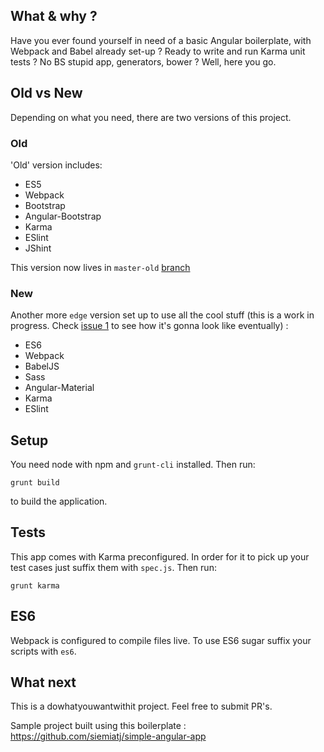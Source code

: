 ## What & why ?
Have you ever found yourself in need of a basic Angular boilerplate, with Webpack and Babel already set-up ? Ready to write and run Karma unit tests ? No BS stupid app, generators, bower ? Well, here you go.

## Old vs New

Depending on what you need, there are two versions of this project.

### Old

'Old' version includes:

* ES5
* Webpack
* Bootstrap
* Angular-Bootstrap
* Karma
* ESlint
* JShint

This version now lives in `master-old` [branch](https://github.com/siemiatj/angular-modern-boilerplate/tree/master-old)

### New

Another more `edge` version set up to use all the cool stuff (this is a work in progress. Check [issue 1](https://github.com/siemiatj/angular-modern-boilerplate/issues/1) to see how it's gonna look like eventually) :

* ES6
* Webpack
* BabelJS
* Sass
* Angular-Material
* Karma
* ESlint


## Setup 
You need node with npm and `grunt-cli` installed. Then run:

`grunt build`

to build the application.

## Tests
This app comes with Karma preconfigured. In order for it to pick up your test cases just suffix them with `spec.js`.
Then run:

`grunt karma`

## ES6
Webpack is configured to compile files live. To use ES6 sugar suffix your scripts with `es6`.

## What next
This is a dowhatyouwantwithit project. Feel free to submit PR's.

Sample project built using this boilerplate : https://github.com/siemiatj/simple-angular-app
